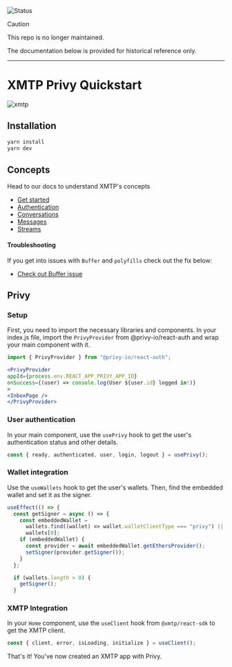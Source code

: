![Status](https://img.shields.io/badge/Deprecated-brown)

> [!CAUTION]
> This repo is no longer maintained.

The documentation below is provided for historical reference only.

---

# XMTP Privy Quickstart

![xmtp](https://github.com/xmtp/xmtp-quickstart-reactjs/assets/1447073/3f2979ec-4d13-4c3d-bf20-deab3b2ffaa1)

## Installation

```bash
yarn install
yarn dev
```

## Concepts

Head to our docs to understand XMTP's concepts

- [Get started](https://xmtp.org/docs/build/get-started/overview?sdk=react)
- [Authentication](https://xmtp.org/docs/build/authentication?sdk=react)
- [Conversations](https://xmtp.org/docs/build/conversations?sdk=react)
- [Messages](https://xmtp.org/docs/build/messages/?sdk=react)
- [Streams](https://xmtp.org/docs/build/streams/?sdk=react)

#### Troubleshooting

If you get into issues with `Buffer` and `polyfills` check out the fix below:

- [Check out Buffer issue](https://github.com/xmtp/xmtp-js/issues/487)

## Privy

### Setup

First, you need to import the necessary libraries and components. In your index.js file, import the `PrivyProvider` from @privy-io/react-auth and wrap your main component with it.

```jsx
import { PrivyProvider } from "@privy-io/react-auth";
```

```jsx
<PrivyProvider
appId={process.env.REACT_APP_PRIVY_APP_ID}
onSuccess={(user) => console.log(User ${user.id} logged in!)}
>
<InboxPage />
</PrivyProvider>
```

### User authentication

In your main component, use the `usePrivy` hook to get the user's authentication status and other details.

```jsx
const { ready, authenticated, user, login, logout } = usePrivy();
```

### Wallet integration

Use the `useWallets` hook to get the user's wallets. Then, find the embedded wallet and set it as the signer.

```jsx
useEffect(() => {
  const getSigner = async () => {
    const embeddedWallet =
      wallets.find((wallet) => wallet.walletClientType === "privy") ||
      wallets[0];
    if (embeddedWallet) {
      const provider = await embeddedWallet.getEthersProvider();
      setSigner(provider.getSigner());
    }
  };

  if (wallets.length > 0) {
    getSigner();
  }
```

### XMTP Integration

In your `Home` component, use the `useClient` hook from `@xmtp/react-sdk` to get the XMTP client.

```jsx
const { client, error, isLoading, initialize } = useClient();
```

That's it! You've now created an XMTP app with Privy.

